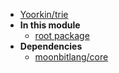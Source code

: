- [Yoorkin/trie](Yoorkin/trie/)
- **In this module**
  - [root package](Yoorkin/trie/members)
- **Dependencies**
  - [moonbitlang/core](moonbitlang/core/)